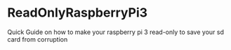 # ReadOnlyRaspberryPi3
Quick Guide on how to make your raspberry pi 3 read-only to save your sd card from corruption
